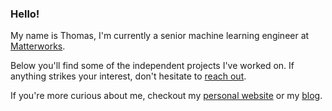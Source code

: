 ### Hello!

My name is Thomas, I'm currently a senior machine learning engineer at <a href="https://www.matterworks.ai">Matterworks</a>.

Below you'll find some of the independent projects I've worked on. If anything strikes your interest, don't hesitate to [reach out](mailto:tjpatton1@gmail.com).

If you're more curious about me, checkout my [personal website](https://thomaspttn.github.io) or my [blog](https://thomaspatton.substack.com).

